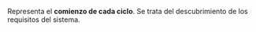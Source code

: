 Representa el **comienzo de cada ciclo**. Se trata del descubrimiento de los requisitos del sistema.